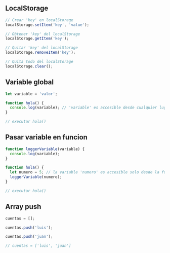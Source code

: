 ## LocalStorage

```js
// Crear 'key' en localStorage
localStorage.setItem('key', 'value');

// Obtener 'key' del localStorage
localStorage.getItem('key');

// Quitar 'key' del localStorage
localStorage.removeItem('key');

// Quita todo del localStorage
localStorage.clear();
```

## Variable global

```js
let variable = 'valor';

function hola() {
  console.log(variable); // 'variable' es accesible desde cualquier lugar o funcion
}

// executar hola()
```

## Pasar variable en funcion

```js
function loggerVariable(variable) {
  console.log(variable);
}

function hola() {
  let numero = 5; // la variable 'numero' es accesible solo desde la funcion 'hola'
  loggerVariable(numero);
}

// executar hola()
```

## Array push

```js
cuentas = [];

cuentas.push('luis');

cuentas.push('juan');

// cuentas = ['luis', 'juan']
```
